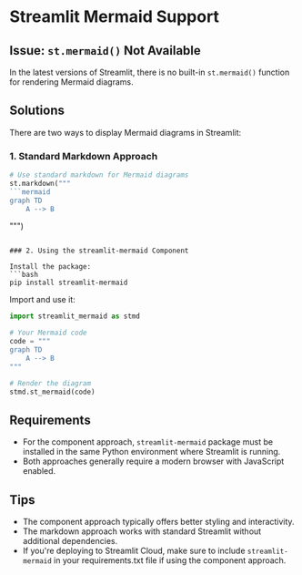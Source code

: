 # Streamlit Mermaid Support

## Issue: `st.mermaid()` Not Available

In the latest versions of Streamlit, there is no built-in `st.mermaid()` function for rendering Mermaid diagrams.

## Solutions

There are two ways to display Mermaid diagrams in Streamlit:

### 1. Standard Markdown Approach

```python
# Use standard markdown for Mermaid diagrams
st.markdown("""
```mermaid
graph TD
    A --> B
```
""")
```

### 2. Using the streamlit-mermaid Component

Install the package:
```bash
pip install streamlit-mermaid
```

Import and use it:
```python
import streamlit_mermaid as stmd

# Your Mermaid code
code = """
graph TD
    A --> B
"""

# Render the diagram
stmd.st_mermaid(code)
```

## Requirements

- For the component approach, `streamlit-mermaid` package must be installed in the same Python environment where Streamlit is running.
- Both approaches generally require a modern browser with JavaScript enabled.

## Tips

- The component approach typically offers better styling and interactivity.
- The markdown approach works with standard Streamlit without additional dependencies.
- If you're deploying to Streamlit Cloud, make sure to include `streamlit-mermaid` in your requirements.txt file if using the component approach.